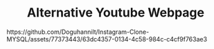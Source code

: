 <div align="center">
<h1>Alternative Youtube Webpage</h1>
</div>
https://github.com/Doguhannilt/Instagram-Clone-MYSQL/assets/77373443/63dc4357-0134-4c58-984c-c4cf9f763ae3
